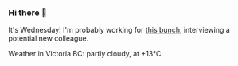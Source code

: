### Hi there :wave:

It's Wednesday! I'm probably working for [this bunch](https://github.com/kohofinancial), interviewing a potential new colleague.

Weather in Victoria BC: partly cloudy, at +13°C.
